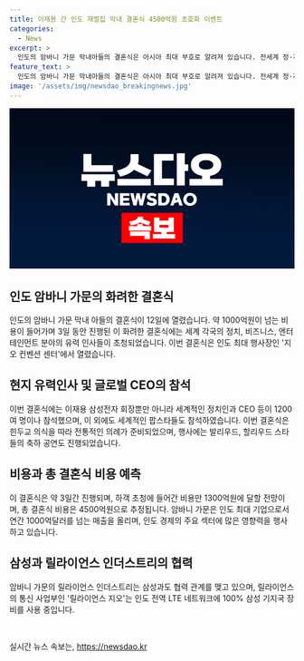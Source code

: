 ```yaml
---
title: 이재용 간 인도 재벌집 막내 결혼식 4500억원 초호화 이벤트
categories:
  - News
excerpt: >
  인도의 암바니 가문 막내아들의 결혼식은 아시아 최대 부호로 알려져 있습니다. 전세계 정·재계 유력 인사 1200여 명이 참석하며 3일간 열린다고 합니다. 현지 매체는 결혼식에는 정계 유력 인사들뿐 아니라 글로벌 대기업 CEO들, 그리고 세계적인 팝스타들까지 초청되었다고 전했습니다. 결혼식은 힌두교 의례에 따라 기획되었으며, 공연으로는 발리우드, 할리우드 스타들이 축하 공연을 벌인다고 합니다. 결혼식 비용은 4500억원으로 전해졌는데, 이는 암바니 가문이 직접 전세기를 통해 초청한 하객 비용만 1300억원에 달할 것으로 예상되고 있습니다.
feature_text: >
  인도의 암바니 가문 막내아들의 결혼식은 아시아 최대 부호로 알려져 있습니다. 전세계 정·재계 유력 인사 1200여 명이 참석하며 3일간 열린다고 합니다. 현지 매체는 결혼식에는 정계 유력 인사들뿐 아니라 글로벌 대기업 CEO들, 그리고 세계적인 팝스타들까지 초청되었다고 전했습니다. 결혼식은 힌두교 의례에 따라 기획되었으며, 공연으로는 발리우드, 할리우드 스타들이 축하 공연을 벌인다고 합니다. 결혼식 비용은 4500억원으로 전해졌는데, 이는 암바니 가문이 직접 전세기를 통해 초청한 하객 비용만 1300억원에 달할 것으로 예상되고 있습니다.
image: '/assets/img/newsdao_breakingnews.jpg'
---
```


<p><img src="/assets/img/newsdao_breakingnews.jpg" alt="ranknews 속보" /></p>

<h2 data-ke-size="size26">인도 암바니 가문의 화려한 결혼식</h2>

<p data-ke-size="size16">인도의 암바니 가문 막내 아들의 결혼식이 12일에 열렸습니다. 약 1000억원이 넘는 비용이 들어가며 3일 동안 진행된 이 화려한 결혼식에는 세계 각국의 정치, 비즈니스, 엔터테인먼트 분야의 유력 인사들이 초청되었습니다. 이번 결혼식은 인도 최대 행사장인 '지오 컨벤션 센터'에서 열렸습니다.</p>

<h2 data-ke-size="size26">현지 유력인사 및 글로벌 CEO의 참석</h2>

<p data-ke-size="size16">이번 결혼식에는 이재용 삼성전자 회장뿐만 아니라 세계적인 정치인과 CEO 등이 1200여 명이나 참석했으며, 이 외에도 세계적인 팝스타들도 참석하였습니다. 이번 결혼식은 힌두교 의식을 따라 전통적인 의례가 준비되었으며, 행사에는 발리우드, 할리우드 스타들의 축하 공연도 진행되었습니다.</p>

<h2 data-ke-size="size26">비용과 총 결혼식 비용 예측</h2>

<p data-ke-size="size16">이 결혼식은 약 3일간 진행되며, 하객 초청에 들어간 비용만 1300억원에 달할 전망이며, 총 결혼식 비용은 4500억원으로 추정됩니다. 암바니 가문은 인도 최대 기업으로서 연간 1000억달러를 넘는 매출을 올리며, 인도 경제의 주요 섹터에 많은 영향력을 행사하고 있습니다.</p>

<h2 data-ke-size="size26">삼성과 릴라이언스 인더스트리의 협력</h2>

<p data-ke-size="size16">암바니 가문의 릴라이언스 인더스트리는 삼성과도 협력 관계를 맺고 있으며, 릴라이언스의 통신 사업부인 '릴라이언스 지오'는 인도 전역 LTE 네트워크에 100% 삼성 기지국 장비를 사용 중입니다.</p>

<p data-ke-size="size16">&nbsp;</p>
실시간 뉴스 속보는, <a href="https://newsdao.kr" rel="dofollow">https://newsdao.kr</a>


